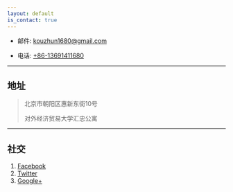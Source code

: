 ```yaml
---
layout: default
is_contact: true
---
```


* 邮件: [kouzhun1680@gmail.com](mailto:kouzhun1680@gmail.com)

* 电话: [+86-13691411680](tel:+86-13691411680)

---

## 地址

> 北京市朝阳区惠新东街10号
>
> 对外经济贸易大学汇忠公寓
>


---

## 社交

1.  [Facebook](#)
2.  [Twitter](#)
3.  [Google+](#)

